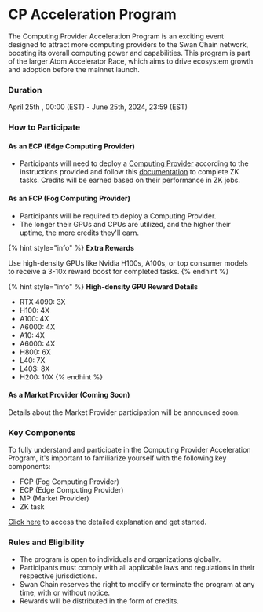 # CP Acceleration Program

The Computing Provider Acceleration Program is an exciting event designed to attract more computing providers to the Swan Chain network, boosting its overall computing power and capabilities. This program is part of the larger Atom Accelerator Race, which aims to drive ecosystem growth and adoption before the mainnet launch.

### Duration

April 25th , 00:00 (EST) - June 25th, 2024, 23:59 (EST)

### How to Participate

#### As an ECP (Edge Computing Provider)

* Participants will need to deploy a [Computing Provider](https://docs.swanchain.io/orchestrator/as-a-computing-provider/computing-provider-setup) according to the instructions provided and follow this [documentation](https://docs.swanchain.io/orchestrator/as-a-computing-provider/connect-to-orchestrator) to complete ZK tasks. Credits will be earned based on their performance in ZK jobs.

#### As an FCP (Fog Computing Provider)

* Participants will be required to deploy a Computing Provider.
* The longer their GPUs and CPUs are utilized, and the higher their uptime, the more credits they'll earn.

{% hint style="info" %}
**Extra Rewards**

Use high-density GPUs like Nvidia H100s, A100s, or top consumer models to receive a 3-10x reward boost for completed tasks.
{% endhint %}

{% hint style="info" %}
**High-density GPU Reward Details**

* RTX 4090: 3X
* H100: 4X
* A100: 4X
* A6000: 4X
* A10: 4X
* A6000: 4X
* H800: 6X
* L40: 7X
* L40S: 8X
* H200: 10X
{% endhint %}

#### As a Market Provider (Coming Soon)

Details about the Market Provider participation will be announced soon.

### Key Components

To fully understand and participate in the Computing Provider Acceleration Program, it's important to familiarize yourself with the following key components:

* FCP (Fog Computing Provider)
* ECP (Edge Computing Provider)
* MP (Market Provider)
* ZK task

[Click here](https://docs.swanchain.io/getting-started/protocol-stack/glossary) to access the detailed explanation and get started.

### Rules and Eligibility

* The program is open to individuals and organizations globally.
* Participants must comply with all applicable laws and regulations in their respective jurisdictions.
* Swan Chain reserves the right to modify or terminate the program at any time, with or without notice.
* Rewards will be distributed in the form of credits.
